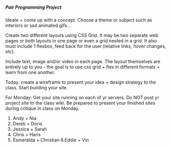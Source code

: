 ##### Pair Programming Project
Ideate + come up with a concept. Choose a theme or subject such as interiors or sad animated gifs...

Create two different layouts using CSS Grid. It may be two separate web pages or both layouts in one page or even a grid nested in a grid. It also must include 1 flexbox, feed back for the user (relative links, hover changes, etc).

Include text, image and/or video in each page. The layout themselves are entirely up to you - the goal is to use css grid + flex in different formats + learn from one another.

Today: create a wireframe to present your idea + design strategy to the class. Start building your site. 

For Monday: Get your site running on each of yr servers. Do NOT post yr project site to the class wiki. Be prepared to present your finished sites during critique in class on Monday.

1. Andy + Nia
2. Derek + Doris
3. Jessica + Sarah
4. Chris + Haris
5. Esmeralda + Christian
6.Eddie + Vin
